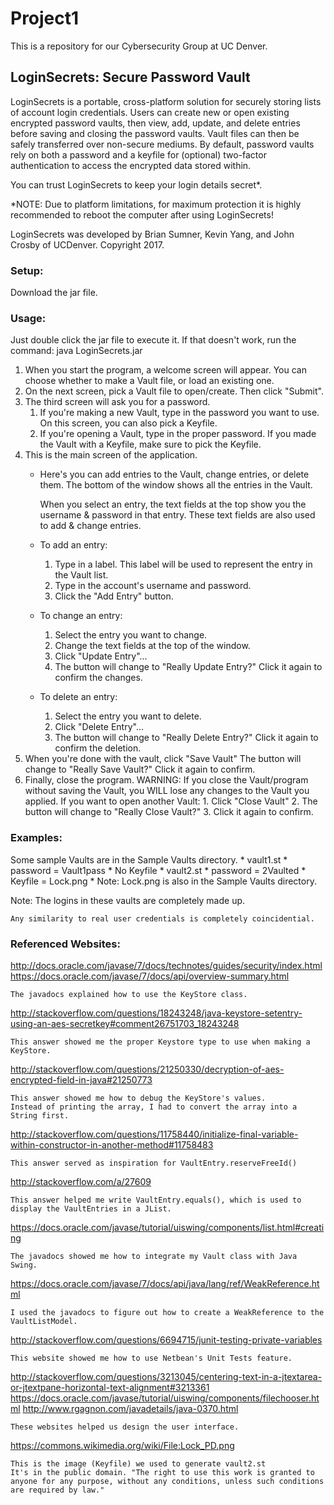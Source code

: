 # Project1

This is a repository for our Cybersecurity Group at UC Denver.

## LoginSecrets: Secure Password Vault

LoginSecrets is a portable, cross-platform solution for securely storing lists of account login credentials.  Users can create new or open existing encrypted password vaults, then view, add, update, and delete entries before saving and closing the password vaults.  Vault files can then be safely transferred over non-secure mediums.
By default, password vaults rely on both a password and a keyfile for (optional) two-factor authentication to access the encrypted data stored within.

You can trust LoginSecrets to keep your login details secret*.

*NOTE:  Due to platform limitations, for maximum protection it is highly recommended to reboot the computer after using LoginSecrets!

LoginSecrets was developed by Brian Sumner, Kevin Yang, and John Crosby of UCDenver.  Copyright 2017.

### Setup:

Download the jar file.

### Usage:

Just double click the jar file to execute it.
If that doesn't work, run the command:
	java LoginSecrets.jar

1. When you start the program, a welcome screen will appear.
	You can choose whether to make a Vault file, or load an existing one.
2. On the next screen, pick a Vault file to open/create.
	Then click "Submit".
3. The third screen will ask you for a password.
	1. If you're making a new Vault, type in the password you want to use.
		On this screen, you can also pick a Keyfile.
	2. If you're opening a Vault, type in the proper password.
		If you made the Vault with a Keyfile, make sure to pick the Keyfile.
4. This is the main screen of the application.
	* Here's you can add entries to the Vault, change entries, or delete them.
		The bottom of the window shows all the entries in the Vault.
		
		When you select an entry, the text fields at the top show you the username & password in that entry.
			These text fields are also used to add & change entries.
	* To add an entry:
		1. Type in a label. This label will be used to represent the entry in the Vault list.
		2. Type in the account's username and password.
		3. Click the "Add Entry" button.
	* To change an entry:
		1. Select the entry you want to change.
		2. Change the text fields at the top of the window.
		3. Click "Update Entry"...
		4. The button will change to "Really Update Entry?"
			Click it again to confirm the changes.
	* To delete an entry:
		1. Select the entry you want to delete.
		2. Click "Delete Entry"...
		3. The button will change to "Really Delete Entry?"
			Click it again to confirm the deletion.
5. When you're done with the vault, click "Save Vault"
	The button will change to "Really Save Vault?"
	Click it again to confirm.
6. Finally, close the program.
	WARNING: If you close the Vault/program without saving the Vault, you WILL lose any changes to the Vault you applied.
	If you want to open another Vault:
		1. Click "Close Vault"
		2. The button will change to "Really Close Vault?"
		3. Click it again to confirm.


### Examples:

Some sample Vaults are in the Sample Vaults directory.
	* vault1.st
		* password = Vault1pass
		* No Keyfile
	* vault2.st
		* password = 2Vaulted
		* Keyfile = Lock.png
			* Note: Lock.png is also in the Sample Vaults directory.

Note: The logins in these vaults are completely made up.

	Any similarity to real user credentials is completely coincidential.


### Referenced Websites:

http://docs.oracle.com/javase/7/docs/technotes/guides/security/index.html
https://docs.oracle.com/javase/7/docs/api/overview-summary.html

	The javadocs explained how to use the KeyStore class.

http://stackoverflow.com/questions/18243248/java-keystore-setentry-using-an-aes-secretkey#comment26751703_18243248

	This answer showed me the proper Keystore type to use when making a KeyStore.

http://stackoverflow.com/questions/21250330/decryption-of-aes-encrypted-field-in-java#21250773

	This answer showed me how to debug the KeyStore's values.
	Instead of printing the array, I had to convert the array into a String first.

http://stackoverflow.com/questions/11758440/initialize-final-variable-within-constructor-in-another-method#11758483

	This answer served as inspiration for VaultEntry.reserveFreeId()

http://stackoverflow.com/a/27609

	This answer helped me write VaultEntry.equals(), which is used to display the VaultEntries in a JList.

https://docs.oracle.com/javase/tutorial/uiswing/components/list.html#creating

	The javadocs showed me how to integrate my Vault class with Java Swing.
	
https://docs.oracle.com/javase/7/docs/api/java/lang/ref/WeakReference.html

	I used the javadocs to figure out how to create a WeakReference to the VaultListModel.

http://stackoverflow.com/questions/6694715/junit-testing-private-variables

	This website showed me how to use Netbean's Unit Tests feature.

http://stackoverflow.com/questions/3213045/centering-text-in-a-jtextarea-or-jtextpane-horizontal-text-alignment#3213361
https://docs.oracle.com/javase/tutorial/uiswing/components/filechooser.html
http://www.rgagnon.com/javadetails/java-0370.html

	These websites helped us design the user interface.

https://commons.wikimedia.org/wiki/File:Lock_PD.png

	This is the image (Keyfile) we used to generate vault2.st
	It's in the public domain. "The right to use this work is granted to anyone for any purpose, without any conditions, unless such conditions are required by law."
